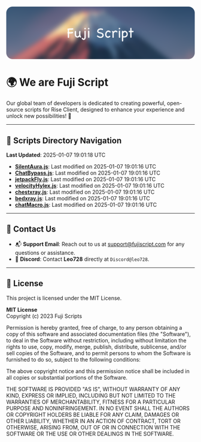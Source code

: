 ![Banner](.github/b.webp)

# 🌍 **We are Fuji Script**

Our global team of developers is dedicated to creating powerful, open-source scripts for Rise Client, designed to enhance your experience and unlock new possibilities! 🌟

---
<!-- SCRIPTS_NAVIGATION_START -->
## 📂 **Scripts Directory Navigation**

**Last Updated**: 2025-01-07 19:01:18 UTC

- **[SilentAura.js](scripts/SilentAura.js)**: Last modified on 2025-01-07 19:01:16 UTC
- **[ChatBypass.js](scripts/ChatBypass.js)**: Last modified on 2025-01-07 19:01:16 UTC
- **[jetpackFly.js](scripts/jetpackFly.js)**: Last modified on 2025-01-07 19:01:16 UTC
- **[velocityHylex.js](scripts/velocityHylex.js)**: Last modified on 2025-01-07 19:01:16 UTC
- **[chestxray.js](scripts/chestxray.js)**: Last modified on 2025-01-07 19:01:16 UTC
- **[bedxray.js](scripts/bedxray.js)**: Last modified on 2025-01-07 19:01:16 UTC
- **[chatMacro.js](scripts/chatMacro.js)**: Last modified on 2025-01-07 19:01:16 UTC

<!-- SCRIPTS_NAVIGATION_END -->

---

## 💬 **Contact Us**  
- 📬 **Support Email**: Reach out to us at [support@fujiscript.com](mailto:support@fujiscript.com) for any questions or assistance.  
- 💬 **Discord**: Contact **Leo728** directly at `Discord@leo728`.

---

## 📜 **License**

This project is licensed under the MIT License.  

**MIT License**  
Copyright (c) 2023 Fuji Scripts  

Permission is hereby granted, free of charge, to any person obtaining a copy of this software and associated documentation files (the "Software"), to deal in the Software without restriction, including without limitation the rights to use, copy, modify, merge, publish, distribute, sublicense, and/or sell copies of the Software, and to permit persons to whom the Software is furnished to do so, subject to the following conditions:  

The above copyright notice and this permission notice shall be included in all copies or substantial portions of the Software.  

THE SOFTWARE IS PROVIDED "AS IS", WITHOUT WARRANTY OF ANY KIND, EXPRESS OR IMPLIED, INCLUDING BUT NOT LIMITED TO THE WARRANTIES OF MERCHANTABILITY, FITNESS FOR A PARTICULAR PURPOSE AND NONINFRINGEMENT. IN NO EVENT SHALL THE AUTHORS OR COPYRIGHT HOLDERS BE LIABLE FOR ANY CLAIM, DAMAGES OR OTHER LIABILITY, WHETHER IN AN ACTION OF CONTRACT, TORT OR OTHERWISE, ARISING FROM, OUT OF OR IN CONNECTION WITH THE SOFTWARE OR THE USE OR OTHER DEALINGS IN THE SOFTWARE.  
